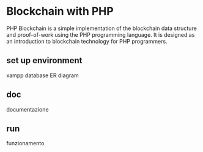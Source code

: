 # Blockchain with PHP

PHP Blockchain is a simple implementation of the blockchain data structure and proof-of-work using the PHP programming language. It is designed as an introduction to blockchain technology for PHP programmers.

## set up environment
xampp
database
ER diagram

## doc
documentazione

## run
funzionamento